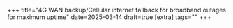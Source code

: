 +++
title="4G WAN backup/Cellular internet fallback for broadband outages for maximum uptime"
date=2025-03-14
draft=true
[extra]
tags=""
+++

<!-- more -->

[1]: https://zaage.it/tutorials/flashing-huawei-e3372h-4g-lte-from-hilink-to-modem-mode/
[2]: https://www.mptcp.dev/
[3]: https://www.mptcp.dev/pm.html
[4]: https://github.com/balong-toolkit/docs/blob/master/README.md
[5]: https://github.com/forth32/balongflash
[6]: https://github.com/forth32/balong-usbdload
[7]: https://routerunlock.com/boot-pin-of-different-huawei-hi-silicon-modem-and-router/

